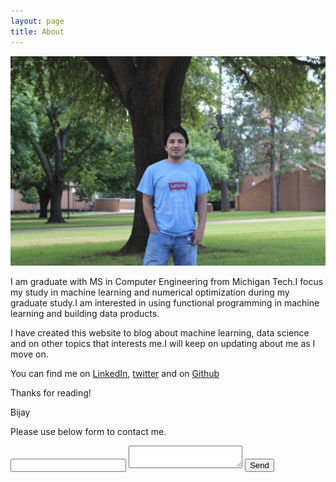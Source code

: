 ```yaml
---
layout: page
title: About
---
```


![Here I am at UTA 2014.](/assets/my_pic.jpg)

I am  graduate with MS in Computer Engineering from Michigan Tech.I focus my study in machine learning and numerical optimization during my graduate study.I am interested in using functional programming in machine learning and building data products.

I have created this website to blog about machine learning, data science and on other topics that interests me.I will keep on updating about me as I move on.

You can find me on [LinkedIn](http://www.linkedin.com/in/bijaykpathak/), [twitter](https://twitter.com/bijay697) and on [Github](https://github.com/bkpathak)

Thanks for reading!

Bijay

Please use below form to contact me.

<form action="//formspree.io/pathakbijaykumar@gmail.com"
      method="POST">
    <input type="email" name="_replyto">
    <textarea name="body"></textarea>
    <input type="submit" value="Send">
</form>
